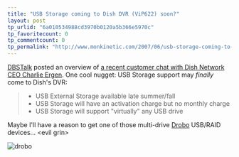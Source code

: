 ```yaml
---
title: "USB Storage coming to Dish DVR (ViP622) soon?"
layout: post
tp_urlid: "6a010534988cd3970b0120a5b366e5970c"
tp_favoritecount: 0
tp_commentcount: 0
tp_permalink: "http://www.monkinetic.com/2007/06/usb-storage-coming-to-dish-dvr-vip622-soon.html"
---
```

[DBSTalk](http://www.dbstalk.com) posted an overview of [a recent customer chat with Dish Network CEO Charlie Ergen](http://www.dbstalk.com/showthread.php?t=89669). One cool nugget: USB Storage support may *finally* come to Dish&#39;s DVR:

<blockquote cite="http://www.dbstalk.com/showthread.php?t=89669">
<ul>
 <li> USB External Storage available late summer/fall</li>
 <li> USB Storage will have an activation charge but no monthly charge</li>
 <li> USB Storage will support &quot;virtually&quot; any USB drive</li>
</ul>
</blockquote>

Maybe I&#39;ll have a reason to get one of those multi-drive [Drobo](http://drobo.com/products.aspx) USB/RAID devices... &lt;evil grin>

<img alt="drobo" class="at-xid-6a010534988cd3970b0120a5b366ee970c " src="http://steveivy.typepad.com/.a/6a010534988cd3970b0120a5b366ee970c-pi" />
